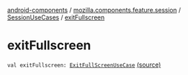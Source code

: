 [android-components](../../index.md) / [mozilla.components.feature.session](../index.md) / [SessionUseCases](index.md) / [exitFullscreen](./exit-fullscreen.md)

# exitFullscreen

`val exitFullscreen: `[`ExitFullScreenUseCase`](-exit-full-screen-use-case/index.md) [(source)](https://github.com/mozilla-mobile/android-components/blob/master/components/feature/session/src/main/java/mozilla/components/feature/session/SessionUseCases.kt#L246)